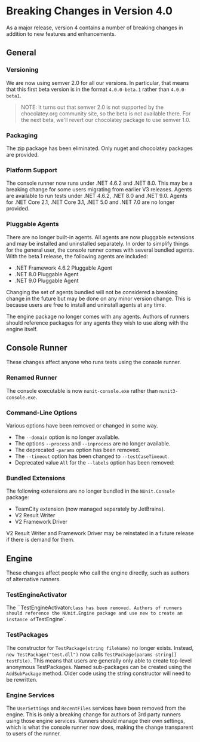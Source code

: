 # Breaking Changes in Version 4.0

As a major release, version 4 contains a number of breaking changes in addition to new features and enhancements.

## General

### Versioning
We are now using semver 2.0 for all our versions. In particular, that means that this first beta version is in the format `4.0.0-beta.1` rather than `4.0.0-beta1`.
> NOTE: It turns out that semver 2.0 is not supported by the chocolatey.org community site, so the beta is not available there. For the next beta, we'll revert our chocolatey package to use semver 1.0.

### Packaging
The zip package has been eliminated. Only nuget and chocolatey packages are provided.

### Platform Support
The console runner now runs under .NET 4.6.2 and .NET 8.0. This may be a breaking change for some users migrating from earlier V3 releases. Agents are available to run tests under .NET 4.6.2, .NET 8.0 and .NET 9.0. Agents for .NET Core 2.1, .NET Core 3.1, .NET 5.0 and .NET 7.0 are no longer provided.

### Pluggable Agents
There are no longer built-in agents. All agents are now pluggable extensions and may be installed and uninstalled separately. In order to simplify things for the general user, the console runner comes with several bundled agents. With the beta.1 release, the following agents are included:

* .NET Framework 4.6.2 Pluggable Agent
* .NET 8.0 Pluggable Agent
* .NET 9.0 Pluggable Agent

Changing the set of agents bundled will not be considered a breaking change in the future but may be done on any minor version change. This is because users are free to install and uninstall agents at any time.

The engine package no longer comes with any agents. Authors of runners should reference packages for any agents they wish to use along with the engine itself.

## Console Runner
These changes affect anyone who runs tests using the console runner.

### Renamed Runner
The console executable is now `nunit-console.exe` rather than `nunit3-console.exe`.

### Command-Line Options
Various options have been removed or changed in some way. 

* The `--domain` option is no longer available.
* The options `--process` and `--inprocess` are no longer available.
* The deprecated `-params` option has been removed.
* The `--timeout` option has been changed to `--testCaseTimeout`.
* Deprecated value `All` for the `--labels` option has been removed: 

### Bundled Extensions
The following extensions are no longer bundled in the `NUnit.Console` package:
* TeamCity extension (now managed separately by JetBrains).
* V2 Result Writer
* V2 Framework Driver

V2 Result Writer and Framework Driver may be reinstated in a future release if there is demand for them.

## Engine
These changes affect people who call the engine directly, such as authors of alternative runners.

### TestEngineActivator
The ``TestEngineActivator` class has been removed. Authors of runners should reference the NUnit.Engine package and use new to create an instance of `TestEngine`.

### TestPackages
The constructor for `TestPackage(string fileName)` no longer exists. Instead, `new TestPackage("test.dll")` now calls `TestPackage(params string[] testFile)`. This means that users are generally only able to create top-level anonymous TestPackages. Named sub-packages can be created using the `AddSubPackage` method. Older code using the string constructor will need to be rewritten.

### Engine Services
The `UserSettings` and `RecentFiles` services have been removed from the engine. This is only a breaking change for authors of 3rd party runners using those engine services. Runners should manage their own settings, which is what the console runner now does, making the change transparent to users of the runner.

